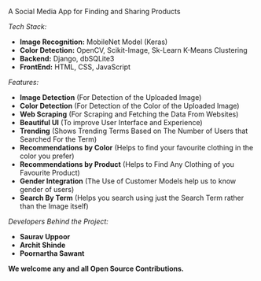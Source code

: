A Social Media App for Finding and Sharing Products

*Tech Stack:*
- **Image Recognition:** MobileNet Model (Keras)
- **Color Detection:** OpenCV, Scikit-Image, Sk-Learn K-Means Clustering
- **Backend:** Django, dbSQLite3
- **FrontEnd:** HTML, CSS, JavaScript

*Features:*
- **Image Detection** (For Detection of the Uploaded Image)
- **Color Detection** (For Detection of the Color of the Uploaded Image)
- **Web Scraping** (For Scraping and Fetching the Data From Websites)
- **Beautiful UI** (To improve User Interface and Experience)
- **Trending** (Shows Trending Terms Based on The Number of Users that Searched For the Term)
- **Recommendations by Color** (Helps to find your favourite clothing in the color you prefer)
- **Recommendations by Product** (Helps to Find Any Clothing of you Favourite Product)
- **Gender Integration** (The Use of Customer Models help us to know gender of users)
- **Search By Term** (Helps you search using just the Search Term rather than the Image itself)

*Developers Behind the Project:*
- **Saurav Uppoor** 
- **Archit Shinde**
- **Poornartha Sawant**

**We welcome any and all Open Source Contributions.**